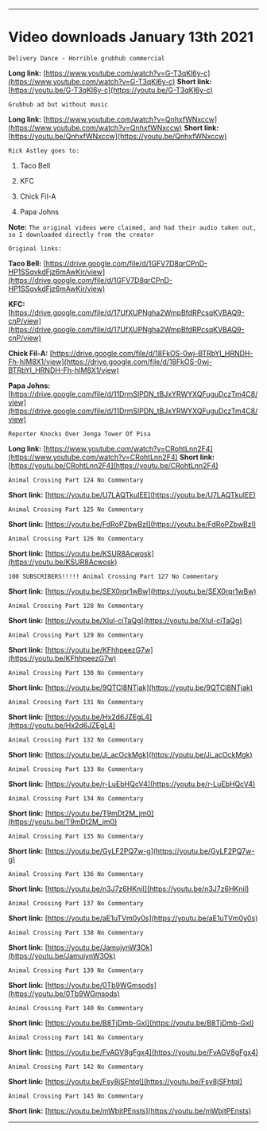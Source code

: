 
***

# Video downloads January 13th 2021

`Delivery Dance - Horrible grubhub commercial`

**Long link:** [https://www.youtube.com/watch?v=G-T3qKl6y-c](https://www.youtube.com/watch?v=G-T3qKl6y-c)
**Short link:** [https://youtu.be/G-T3qKl6y-c](https://youtu.be/G-T3qKl6y-c)

`Grubhub ad but without music`

**Long link:** [https://www.youtube.com/watch?v=QnhxfWNxccw](https://www.youtube.com/watch?v=QnhxfWNxccw)
**Short link:** [https://youtu.be/QnhxfWNxccw](https://youtu.be/QnhxfWNxccw)

`Rick Astley goes to:`

1. Taco Bell

2. KFC

3. Chick Fil-A

4. Papa Johns

**Note:** `The original videos were claimed, and had their audio taken out, so I downloaded directly from the creator`

`Original links:`

**Taco Bell:** [https://drive.google.com/file/d/1GFV7D8qrCPnD-HP1SSqvkdFjz6mAwKir/view](https://drive.google.com/file/d/1GFV7D8qrCPnD-HP1SSqvkdFjz6mAwKir/view)

**KFC:** [https://drive.google.com/file/d/17UfXUPNgha2WmpBfdRPcsqKVBAQ9-cnP/view](https://drive.google.com/file/d/17UfXUPNgha2WmpBfdRPcsqKVBAQ9-cnP/view)

**Chick Fil-A:** [https://drive.google.com/file/d/18FkOS-0wj-BTRbYI_HRNDH-Fh-hIM8X1/view](https://drive.google.com/file/d/18FkOS-0wj-BTRbYI_HRNDH-Fh-hIM8X1/view)

**Papa Johns:** [https://drive.google.com/file/d/11DrmSlPDN_tBJxYRWYXQFuguDczTm4C8/view](https://drive.google.com/file/d/11DrmSlPDN_tBJxYRWYXQFuguDczTm4C8/view)

`Reporter Knocks Over Jenga Tower Of Pisa`

**Long link:** [https://www.youtube.com/watch?v=CRohtLnn2F4](https://www.youtube.com/watch?v=CRohtLnn2F4)
**Short link:** [https://youtu.be/CRohtLnn2F4](https://youtu.be/CRohtLnn2F4)

`Animal Crossing Part 124 No Commentary`

**Short link:** [https://youtu.be/U7LAQTkuIEE](https://youtu.be/U7LAQTkuIEE)

`Animal Crossing Part 125 No Commentary`

**Short link:** [https://youtu.be/FdRoPZbwBzI](https://youtu.be/FdRoPZbwBzI)

`Animal Crossing Part 126 No Commentary`

**Short link:** [https://youtu.be/KSUR8Acwosk](https://youtu.be/KSUR8Acwosk)

`100 SUBSCRIBERS!!!!! Animal Crossing Part 127 No Commentary`

**Short link:** [https://youtu.be/SEX0rqr1wBw](https://youtu.be/SEX0rqr1wBw)

`Animal Crossing Part 128 No Commentary`

**Short link:** [https://youtu.be/Xlul-ciTaQg](https://youtu.be/Xlul-ciTaQg)

`Animal Crossing Part 129 No Commentary`

**Short link:** [https://youtu.be/KFhhpeezG7w](https://youtu.be/KFhhpeezG7w)

`Animal Crossing Part 130 No Commentary`

**Short link:** [https://youtu.be/9QTCl8NTjak](https://youtu.be/9QTCl8NTjak)

`Animal Crossing Part 131 No Commentary`

**Short link:** [https://youtu.be/Hx2d6JZEgL4](https://youtu.be/Hx2d6JZEgL4)

`Animal Crossing Part 132 No Commentary`

**Short link:** [https://youtu.be/Ji_acOckMgk](https://youtu.be/Ji_acOckMgk)

`Animal Crossing Part 133 No Commentary`

**Short link:** [https://youtu.be/r-LuEbHQcV4](https://youtu.be/r-LuEbHQcV4)

`Animal Crossing Part 134 No Commentary`

**Short link:** [https://youtu.be/T9mDt2M_jm0](https://youtu.be/T9mDt2M_jm0)

`Animal Crossing Part 135 No Commentary`

**Short link:** [https://youtu.be/GyLF2PQ7w-g](https://youtu.be/GyLF2PQ7w-g)

`Animal Crossing Part 136 No Commentary`

**Short link:** [https://youtu.be/n3J7z6HKniI](https://youtu.be/n3J7z6HKniI)

`Animal Crossing Part 137 No Commentary`

**Short link:** [https://youtu.be/aE1uTVm0y0s](https://youtu.be/aE1uTVm0y0s)

`Animal Crossing Part 138 No Commentary`

**Short link:** [https://youtu.be/JamujynW3Ok](https://youtu.be/JamujynW3Ok)

`Animal Crossing Part 139 No Commentary`

**Short link:** [https://youtu.be/0Tb9WGmsods](https://youtu.be/0Tb9WGmsods)

`Animal Crossing Part 140 No Commentary`

**Short link:** [https://youtu.be/B8TjDmb-GxI](https://youtu.be/B8TjDmb-GxI)

`Animal Crossing Part 141 No Commentary`

**Short link:** [https://youtu.be/FvAGV8gFgx4](https://youtu.be/FvAGV8gFgx4)

`Animal Crossing Part 142 No Commentary`

**Short link:** [https://youtu.be/Fsy8jSFhtqI](https://youtu.be/Fsy8jSFhtqI)

`Animal Crossing Part 143 No Commentary`

**Short link:** [https://youtu.be/mWbjtPEnsts](https://youtu.be/mWbjtPEnsts)

***


